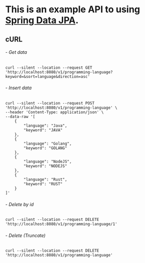 # This is an example API to using [Spring Data JPA](https://pages.github.com/).
## cURL

###### - Get data
```shell
curl --silent --location --request GET 'http://localhost:8080/v1/programming-language?keyword=&sort=language&direction=asc'
```
###### - Insert data
```shell
curl --silent --location --request POST 'http://localhost:8080/v1/programming-language' \
--header 'Content-Type: application/json' \
--data-raw '[
    {
        "language": "Java",
        "keyword": "JAVA"
    },
    {
        "language": "Golang",
        "keyword": "GOLANG"
    },
    {
        "language": "NodeJS",
        "keyword": "NODEJS"
    },
    {
        "language": "Rust",
        "keyword": "RUST"
    }
]'
```
###### - Delete by id
```shell
curl --silent --location --request DELETE 'http://localhost:8080/v1/programming-language/1'
```
###### - Delete (Truncate)
```shell
curl --silent --location --request DELETE 'http://localhost:8080/v1/programming-language'
```